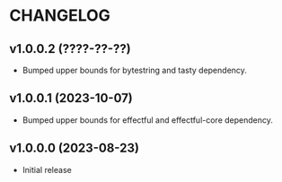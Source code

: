 # CHANGELOG

## v1.0.0.2 (????-??-??)
* Bumped upper bounds for bytestring and tasty dependency.

## v1.0.0.1 (2023-10-07)
* Bumped upper bounds for effectful and effectful-core dependency.

## v1.0.0.0 (2023-08-23)
* Initial release
